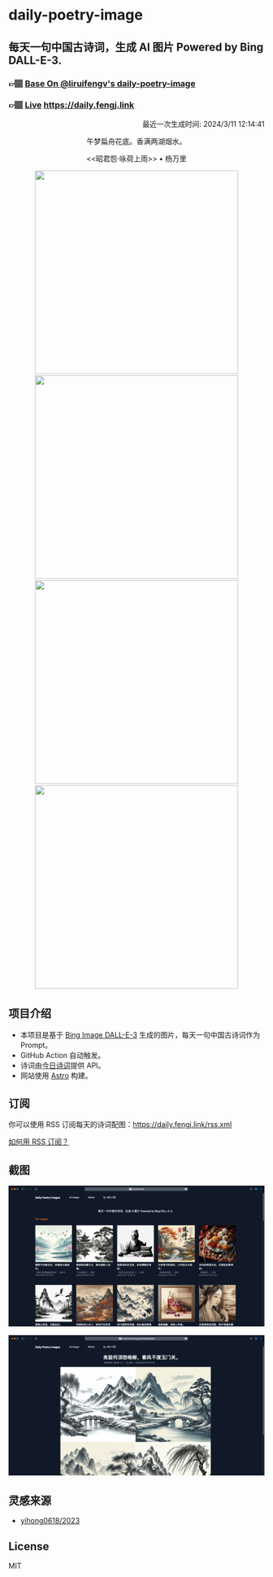 
# daily-poetry-image

## 每天一句中国古诗词，生成 AI 图片 Powered by Bing DALL-E-3.

### 👉🏽 [Base On @liruifengv's daily-poetry-image](https://github.com/liruifengv/daily-poetry-image)

### 👉🏽 [Live](https://daily.fengj.link) https://daily.fengj.link

<p align="right">
  最近一次生成时间: 2024/3/11 12:14:41
</p>
<p align="center">
午梦扁舟花底。香满两湖烟水。
</p>
<p align="center">
<<昭君怨·咏荷上雨>> • 杨万里
</p>
<p align="center">
<img src="https://tse1.mm.bing.net/th/id/OIG4.XqMnILNdKmJvdN2Jc8Q6" height="400" width="400" />
<img src="https://tse2.mm.bing.net/th/id/OIG4..etSkz9gFQj1dn_UovQO" height="400" width="400" />
<img src="https://tse1.mm.bing.net/th/id/OIG4.V9HniQ.PNfr_LPiBBqAf" height="400" width="400" />
<img src="https://tse2.mm.bing.net/th/id/OIG4.fKLcuQqko0ETPjm_wt2o" height="400" width="400" />
</p>

## 项目介绍

-   本项目是基于 [Bing Image DALL-E-3](https://www.bing.com/images/create) 生成的图片，每天一句中国古诗词作为 Prompt。
-   GitHub Action 自动触发。
-   诗词由[今日诗词](https://www.jinrishici.com/)提供 API。
-   网站使用 [Astro](https://astro.build) 构建。

## 订阅

你可以使用 RSS 订阅每天的诗词配图：https://daily.fengj.link/rss.xml

[如何用 RSS 订阅？](https://zhuanlan.zhihu.com/p/55026716)

## 截图

![图片列表](./screenshots/Snipaste_2023-12-28_21-00-26.png)

![图片详情](./screenshots/Snipaste_2023-12-28_21-00-53.png)

## 灵感来源

-   [yihong0618/2023](https://github.com/yihong0618/2023)

## License

MIT
